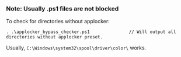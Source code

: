 ### Note: Usually .ps1 files are not blocked

To check for directories without applocker:
```
. .\applocker_bypass_checker.ps1               // Will output all directories without applocker preset.
```
Usually, `C:\Windows\system32\spool\driver\color\` works.

